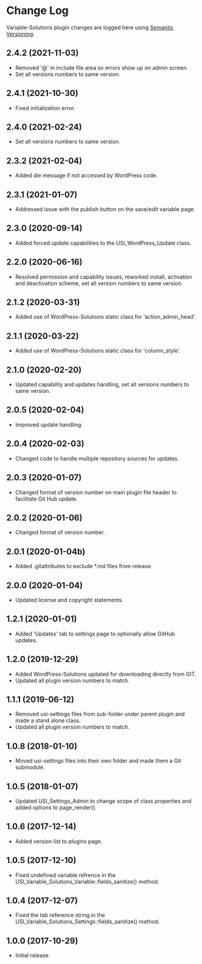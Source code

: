# Change Log #

Variable-Solutions plugin changes are logged here using <a href="http://semver.org/">Semantic Versioning</a>.

## 2.4.2 (2021-11-03) ##
* Removed '@' in include file area so errors show up on admin screen.
* Set all versions numbers to same version.

## 2.4.1 (2021-10-30) ##
* Fixed initialization error.

## 2.4.0 (2021-02-24) ##
* Set all versions numbers to same version.

## 2.3.2 (2021-02-04) ##
* Added die message if not accessed by WordPress code.

## 2.3.1 (2021-01-07) ##
* Addressed issue with the publish button on the save/edit variable page.

## 2.3.0 (2020-09-14) ##
* Added forced update capabilities to the USI_WordPress_Update class.

## 2.2.0 (2020-06-16) ##
* Resolved permission and capability issues, reworked install, activation and deactivation scheme, set all version numbers to same version.

## 2.1.2 (2020-03-31) ##
* Added use of WordPress-Solutions static class for 'action_admin_head'.

## 2.1.1 (2020-03-22) ##
* Added use of WordPress-Solutions static class for 'column_style'.

## 2.1.0 (2020-02-20) ##
* Updated capability and updates handling, set all versions numbers to same version.

## 2.0.5 (2020-02-04) ##
* Improved update handling.

## 2.0.4 (2020-02-03) ##
* Changed code to handle multiple repository sources for updates.

## 2.0.3 (2020-01-07) ##
* Changed format of version number on main plugin file header to facilitate Git Hub update.

## 2.0.2 (2020-01-06) ##
* Changed format of version number.

## 2.0.1 (2020-01-04b) ##
* Added .gitattributes to exclude *.md files from release.

## 2.0.0 (2020-01-04) ##
* Updated license and copyright statements.

## 1.2.1 (2020-01-01) ##
* Added 'Updates' tab to settings page to optionally allow GitHub updates.

## 1.2.0 (2019-12-29) ##
* Added WordPress-Solutions updated for downloading directly from GIT.
* Updated all plugin version numbers to match.

## 1.1.1 (2019-06-12) ##
* Removed usi-settings files from sub-folder under parent plugin and made a stand alone class.
* Updated all plugin version numbers to match.

## 1.0.8 (2018-01-10) ##
* Moved usi-settings files into their own folder and made them a Git submodule.

## 1.0.5 (2018-01-07) ##
* Updated USI_Settings_Admin to change scope of class properties and added options to page_render().

## 1.0.6 (2017-12-14) ##
* Added version list to plugins page.

## 1.0.5 (2017-12-10) ##
* Fixed undefined variable refrence in the USI_Variable_Solutions_Variable::fields_sanitize() method.

## 1.0.4 (2017-12-07) ##
* Fixed the tab reference string in the USI_Variable_Solutions_Settings::fields_sanitize() method.

## 1.0.0 (2017-10-29) ##
* Initial release.

